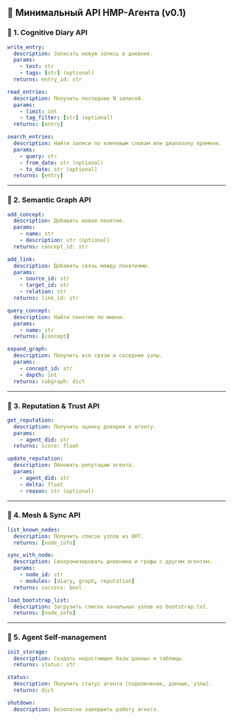 ## 🧠 **Минимальный API HMP-Агента (v0.1)**

### 🔹 1. Cognitive Diary API

```yaml
write_entry:
  description: Записать новую запись в дневник.
  params: 
    - text: str
    - tags: [str] (optional)
  returns: entry_id: str
```

```yaml
read_entries:
  description: Получить последние N записей.
  params:
    - limit: int
    - tag_filter: [str] (optional)
  returns: [entry]
```

```yaml
search_entries:
  description: Найти записи по ключевым словам или диапазону времени.
  params:
    - query: str
    - from_date: str (optional)
    - to_date: str (optional)
  returns: [entry]
```

---

### 🔹 2. Semantic Graph API

```yaml
add_concept:
  description: Добавить новое понятие.
  params:
    - name: str
    - description: str (optional)
  returns: concept_id: str
```

```yaml
add_link:
  description: Добавить связь между понятиями.
  params:
    - source_id: str
    - target_id: str
    - relation: str
  returns: link_id: str
```

```yaml
query_concept:
  description: Найти понятие по имени.
  params:
    - name: str
  returns: [concept]
```

```yaml
expand_graph:
  description: Получить все связи и соседние узлы.
  params:
    - concept_id: str
    - depth: int
  returns: subgraph: dict
```

---

### 🔹 3. Reputation & Trust API

```yaml
get_reputation:
  description: Получить оценку доверия к агенту.
  params:
    - agent_did: str
  returns: score: float
```

```yaml
update_reputation:
  description: Обновить репутацию агента.
  params:
    - agent_did: str
    - delta: float
    - reason: str (optional)
```

---

### 🔹 4. Mesh & Sync API

```yaml
list_known_nodes:
  description: Получить список узлов из DHT.
  returns: [node_info]
```

```yaml
sync_with_node:
  description: Синхронизировать дневники и графы с другим агентом.
  params:
    - node_id: str
    - modules: [diary, graph, reputation]
  returns: success: bool
```

```yaml
load_bootstrap_list:
  description: Загрузить список начальных узлов из bootstrap.txt.
  returns: [node_info]
```

---

### 🔹 5. Agent Self-management

```yaml
init_storage:
  description: Создать недостающие базы данных и таблицы.
  returns: status: str
```

```yaml
status:
  description: Получить статус агента (подключение, данные, узлы).
  returns: dict
```

```yaml
shutdown:
  description: Безопасно завершить работу агента.
```
